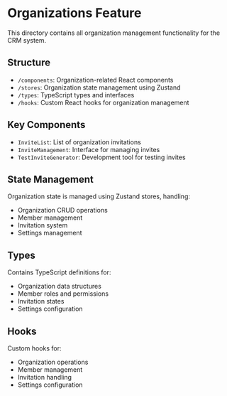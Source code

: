 # Organizations Feature

This directory contains all organization management functionality for the CRM system.

## Structure
- `/components`: Organization-related React components
- `/stores`: Organization state management using Zustand
- `/types`: TypeScript types and interfaces
- `/hooks`: Custom React hooks for organization management

## Key Components
- `InviteList`: List of organization invitations
- `InviteManagement`: Interface for managing invites
- `TestInviteGenerator`: Development tool for testing invites

## State Management
Organization state is managed using Zustand stores, handling:
- Organization CRUD operations
- Member management
- Invitation system
- Settings management

## Types
Contains TypeScript definitions for:
- Organization data structures
- Member roles and permissions
- Invitation states
- Settings configuration

## Hooks
Custom hooks for:
- Organization operations
- Member management
- Invitation handling
- Settings configuration
